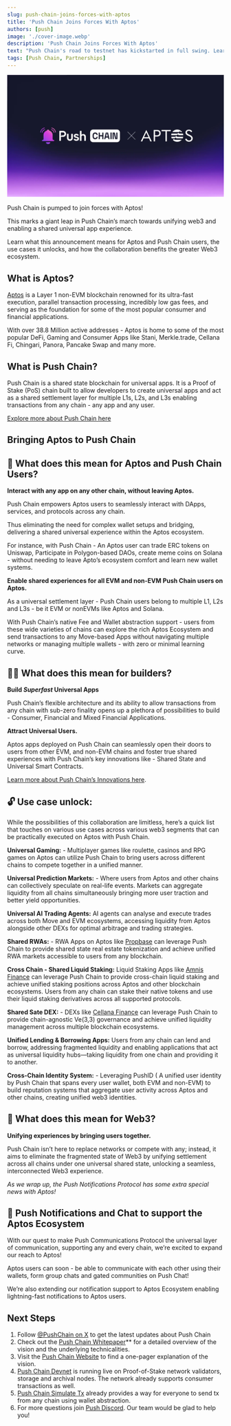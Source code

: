 ```yaml
---
slug: push-chain-joins-forces-with-aptos
title: 'Push Chain Joins Forces With Aptos'
authors: [push]
image: './cover-image.webp'
description: 'Push Chain Joins Forces With Aptos'
text: "Push Chain's road to testnet has kickstarted in full swing. Learn everything about our collaboration with Aptos - what it means for Push and Aptos users, the use cases it unlocks and more!"
tags: [Push Chain, Partnerships]
---
```


![Cover image of Push Chain Join Forces With Aptos ](./cover-image.webp)

<!--truncate-->

Push Chain is pumped to join forces with Aptos!

This marks a giant leap in Push Chain’s march towards unifying web3 and enabling a shared universal app experience.

Learn what this announcement means for Aptos and Push Chain users, the use cases it unlocks, and how the collaboration benefits the greater Web3 ecosystem.

## What is Aptos?

[Aptos](https://aptosfoundation.org/) is a Layer 1 non-EVM blockchain renowned for its ultra-fast execution, parallel transaction processing, incredibly low gas fees, and serving as the foundation for some of the most popular consumer and financial applications.

With over 38.8 Million active addresses - Aptos is home to some of the most popular DeFi, Gaming and Consumer Apps like Stani, Merkle.trade, Cellana Fi, Chingari, Panora, Pancake Swap and many more.

## What is Push Chain?

Push Chain is a shared state blockchain for universal apps. It is a Proof of Stake (PoS) chain
built to allow developers to create universal apps and act as a shared settlement layer for multiple L1s, L2s, and L3s enabling transactions from any chain - any app and any user.

[Explore more about Push Chain here](https://push.org)

## Bringing Aptos to Push Chain

## **👥 What does this mean for Aptos and Push Chain Users?**

**Interact with any app on any other chain, without leaving Aptos.**

Push Chain empowers Aptos users to seamlessly interact with DApps, services, and protocols across any chain.

Thus eliminating the need for complex wallet setups and bridging, delivering a shared universal experience within the Aptos ecosystem.

For instance, with Push Chain - An Aptos user can trade ERC tokens on Uniswap, Participate in Polygon-based DAOs, create meme coins on Solana - without needing to leave Apto’s ecosystem comfort and learn new wallet systems.

**Enable shared experiences for all EVM and non-EVM Push Chain users on Aptos.**

As a universal settlement layer - Push Chain users belong to multiple L1, L2s and L3s - be it EVM or nonEVMs like Aptos and Solana.

With Push Chain’s native Fee and Wallet abstraction support - users from these wide varieties of chains can explore the rich Aptos Ecosystem and send transactions to any Move-based Apps without navigating multiple networks or managing multiple wallets - with zero or minimal learning curve.

## 👷‍♂️ What does this mean for builders?

**Build _Superfast_ Universal Apps**

Push Chain’s flexible architecture and its ability to allow transactions from any chain with sub-zero finality opens up a plethora of possibilities to build - Consumer, Financial and Mixed Financial Applications.

**Attract Universal Users.**

Aptos apps deployed on Push Chain can seamlessly open their doors to users from other EVM, and non-EVM chains and foster true shared experiences with Push Chain’s key innovations like - Shared State and Universal Smart Contracts.

[Learn more about Push Chain’s Innovations here](https://push.org/blog/innovations-by-push-chain/).

## 🔓 Use case unlock:

While the possibilities of this collaboration are limitless, here’s a quick list that touches on various use cases across various web3 segments that can be practically executed on Aptos with Push Chain.

**Universal Gaming:** - Multiplayer games like roulette, casinos and RPG games on Aptos can utilize Push Chain to bring users across different chains to compete together in a unified manner.

**Universal Prediction Markets:** - Where users from Aptos and other chains can collectively speculate on real-life events. Markets can aggregate liquidity from all chains simultaneously bringing more user traction and better yield opportunities.

**Universal AI Trading Agents:** AI agents can analyse and execute trades across both Move and EVM ecosystems, accessing liquidity from Aptos alongside other DEXs for optimal arbitrage and trading strategies.

**Shared RWAs:** - RWA Apps on Aptos like [Propbase](https://www.propbase.app/) can leverage Push Chain to provide shared state real estate tokenization and achieve unified RWA markets accessible to users from any blockchain.

**Cross Chain - Shared Liquid Staking:** Liquid Staking Apps like [Amnis Finance](https://amnis.finance/) can leverage Push Chain to provide cross-chain liquid staking and achieve unified staking positions across Aptos and other blockchain ecosystems. Users from any chain can stake their native tokens and use their liquid staking derivatives across all supported protocols.

**Shared Sate DEX:** - DEXs like [Cellana Finance](https://cellana.finance/) can leverage Push Chain to provide chain-agnostic Ve(3,3) governance and achieve unified liquidity management across multiple blockchain ecosystems.

**Unified Lending & Borrowing Apps:** Users from any chain can lend and borrow, addressing fragmented liquidity and enabling applications that act as universal liquidity hubs—taking liquidity from one chain and providing it to another.

**Cross-Chain Identity System:** - Leveraging PushID ( A unified user identity by Push Chain that spans every user wallet, both EVM and non-EVM) to build reputation systems that aggregate user activity across Aptos and other chains, creating unified web3 identities.

## 🌌 What does this mean for Web3?

**Unifying experiences by bringing users together.**

Push Chain isn’t here to replace networks or compete with any; instead, it aims to eliminate the fragmented state of Web3 by unifying settlement across all chains under one universal shared state, unlocking a seamless, interconnected Web3 experience.

_As we wrap up, the Push Notifications Protocol has some extra special news with Aptos!_

## 🔔 Push Notifications and Chat to support the Aptos Ecosystem

With our quest to make Push Communications Protocol the universal layer of communication, supporting any and every chain, we’re excited to expand our reach to Aptos!

Aptos users can soon - be able to communicate with each other using their wallets, form group chats and gated communities on Push Chat!

We’re also extending our notification support to Aptos Ecosystem enabling lightning-fast notifications to Aptos users.

## Next Steps

1. Follow [@PushChain on X](https://x.com/PushChain) to get the latest updates about Push Chain
2. Check out the [Push Chain Whitepaper](https://whitepaper.push.org/)\*\* for a detailed overview of the vision and the underlying technicalities.
3. Visit the [Push Chain Website](https://push.org/chain) to find a one-pager explanation of the vision.
4. [Push Chain Devnet](https://scan.push.org/) is running live on Proof-of-Stake network validators, storage and archival nodes. The network already supports consumer transactions as well.
5. [Push Chain Simulate Tx](https://simulate.push.org/) already provides a way for everyone to send tx from any chain using wallet abstraction.
6. For more questions join [Push Discord](https://discord.com/invite/pushchain). Our team would be glad to help you!
